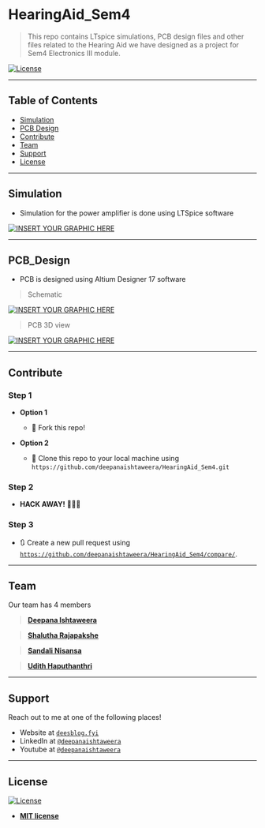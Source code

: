 # HearingAid_Sem4

> This repo contains LTspice simulations, PCB design files and other files related to the Hearing Aid we have designed as a project for Sem4 Electronics III module.

[![License](http://img.shields.io/:license-mit-blue.svg?style=flat-square)](http://badges.mit-license.org)

---

## Table of Contents

- [Simulation](#simulation)
- [PCB Design](#pcb_design)
- [Contribute](#contribute)
- [Team](#team)
- [Support](#support)
- [License](#license)

---

## Simulation

- Simulation for the power amplifier is done using LTSpice software

[![INSERT YOUR GRAPHIC HERE](https://github.com/deepanaishtaweera/HearingAid_Sem4/blob/master/Photos/LTSpice_Circuit.png?s=800)]()

---

## PCB_Design

- PCB is designed using Altium Designer 17 software

> Schematic

[![INSERT YOUR GRAPHIC HERE](https://github.com/deepanaishtaweera/HearingAid_Sem4/blob/master/Photos/PCB_Schematic.png?s=800)]()

> PCB 3D view

[![INSERT YOUR GRAPHIC HERE](https://github.com/deepanaishtaweera/HearingAid_Sem4/blob/master/Photos/PCB_3D.png?s=800)]()




---

## Contribute

### Step 1

- **Option 1**
    - 🍴 Fork this repo!

- **Option 2**
    - 👯 Clone this repo to your local machine using `https://github.com/deepanaishtaweera/HearingAid_Sem4.git`

### Step 2

- **HACK AWAY!** 🔨🔨🔨

### Step 3

- 🔃 Create a new pull request using <a href="https://github.com/deepanaishtaweera/HearingAid_Sem4/compare/" target="_blank">`https://github.com/deepanaishtaweera/HearingAid_Sem4/compare/`</a>.

---

## Team

Our team has 4 members

> <a href="https://github.com/deepanaishtaweera" target="_blank">**Deepana Ishtaweera**</a> 

> <a href="https://github.com/ShaluthaRajapakshe" target="_blank">**Shalutha Rajapakshe**</a> 

> <a href="https://github.com/SandaliL" target="_blank">**Sandali Nisansa**</a> 

> <a href="https://github.com/udithhaputhanthri" target="_blank">**Udith Haputhanthri**</a>

---

## Support

Reach out to me at one of the following places!

- Website at <a href="http://deesblog.fyi" target="_blank">`deesblog.fyi`</a>
- LinkedIn at <a href="https://www.linkedin.com/in/deepanaishtaweera/" target="_blank">`@deepanaishtaweera`</a>
- Youtube at <a href="https://www.youtube.com/user/deepanaishtaweera" target="_blank">`@deepanaishtaweera`</a>

---

## License

[![License](http://img.shields.io/:license-mit-blue.svg?style=flat-square)](http://badges.mit-license.org)

- **[MIT license](http://opensource.org/licenses/mit-license.php)**
